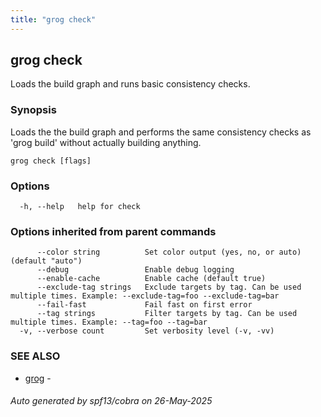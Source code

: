 ```yaml
---
title: "grog check"
---
```


## grog check

Loads the build graph and runs basic consistency checks.

### Synopsis

Loads the the build graph and performs the same consistency checks as 'grog build' without actually building anything.

```
grog check [flags]
```

### Options

```
  -h, --help   help for check
```

### Options inherited from parent commands

```
      --color string          Set color output (yes, no, or auto) (default "auto")
      --debug                 Enable debug logging
      --enable-cache          Enable cache (default true)
      --exclude-tag strings   Exclude targets by tag. Can be used multiple times. Example: --exclude-tag=foo --exclude-tag=bar
      --fail-fast             Fail fast on first error
      --tag strings           Filter targets by tag. Can be used multiple times. Example: --tag=foo --tag=bar
  -v, --verbose count         Set verbosity level (-v, -vv)
```

### SEE ALSO

- [grog](/reference/cli/grog/) -

###### Auto generated by spf13/cobra on 26-May-2025
